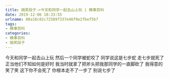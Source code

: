 ```yaml
---
title: 搞笑段子->今天和同学一起去山上玩 | 糗事百科
date: 2019-12-06 18:33:55
urlname: 08a18c02c72589f337e46f9e2fbef5b7
tags: 
- 糗事百科
categories:
- 糗事百科
- 搞笑段子
---
```

今天和同学一起去山上玩 然后一个同学被蛇咬了 同学说这是七步蛇 走七步就死了 正当他们不知如何是好时 我当时就拿了把斧头把我那同学的一直脚砍了 我得意的笑了笑 这下你不会死了 你根本走不了一步了 别说七步了


